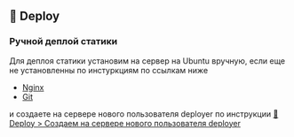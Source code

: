 ## 🚀 Deploy

### Ручной деплой статики

Для деплоя статики
установим на сервер на Ubuntu вручную, если еще не установленны
по инстуркциям по ссылкам ниже
* [Nginx](../nginx/install.md)
* [Git](../git/install.md)

и создаете на сервере нового пользователя deployer по инструкции [🚀 Deploy > Создаем на сервере нового пользователя deployer](deployer.md)
